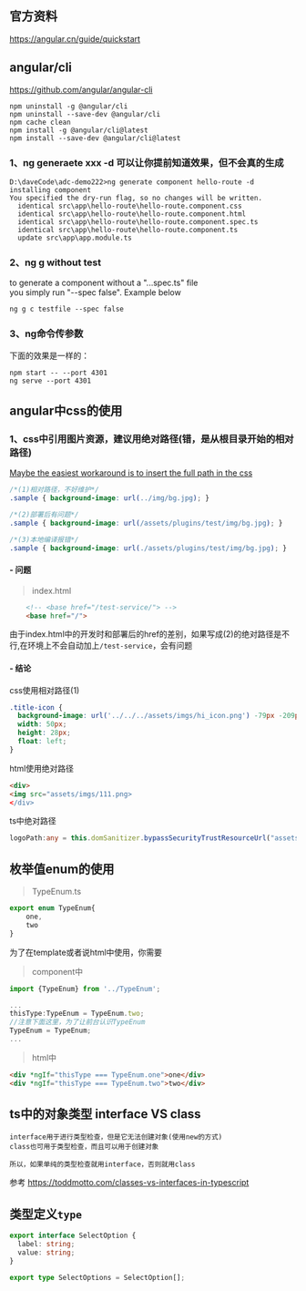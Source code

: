 
## 官方资料
https://angular.cn/guide/quickstart

## angular/cli
https://github.com/angular/angular-cli

```
npm uninstall -g @angular/cli
npm uninstall --save-dev @angular/cli
npm cache clean
npm install -g @angular/cli@latest
npm install --save-dev @angular/cli@latest
```

### 1、ng generaete xxx -d 可以让你提前知道效果，但不会真的生成
```
D:\daveCode\adc-demo222>ng generate component hello-route -d
installing component
You specified the dry-run flag, so no changes will be written.
  identical src\app\hello-route\hello-route.component.css
  identical src\app\hello-route\hello-route.component.html
  identical src\app\hello-route\hello-route.component.spec.ts
  identical src\app\hello-route\hello-route.component.ts
  update src\app\app.module.ts
```

### 2、ng g without test

to generate a component without a "...spec.ts" file   
you simply run "--spec false". Example below
```
ng g c testfile --spec false
```

### 3、ng命令传参数
下面的效果是一样的：
```
npm start -- --port 4301
ng serve --port 4301
```


## angular中css的使用

### 1、css中引用图片资源，建议用绝对路径(错，是从根目录开始的相对路径)

[Maybe the easiest workaround is to insert the full path in the css](https://stackoverflow.com/a/35744829/6182927)
```css
/*(1)相对路径，不好维护*/   
.sample { background-image: url(../img/bg.jpg); }

/*(2)部署后有问题*/
.sample { background-image: url(/assets/plugins/test/img/bg.jpg); }

/*(3)本地编译报错*/
.sample { background-image: url(./assets/plugins/test/img/bg.jpg); }
```
#### - 问题
> index.html
```html
    <!-- <base href="/test-service/"> -->
    <base href="/">
```
由于index.html中的开发时和部署后的href的差别，如果写成(2)的绝对路径是不行,在环境上不会自动加上`/test-service`，会有问题

#### - 结论
css使用相对路径(1)
```css
.title-icon {
  background-image: url('../../../assets/imgs/hi_icon.png') -79px -209px no-repeat;
  width: 50px;
  height: 28px;
  float: left;
}
```

html使用绝对路径
```html
<div>
<img src="assets/imgs/111.png>
</div>
```

ts中绝对路径
```ts
logoPath:any = this.domSanitizer.bypassSecurityTrustResourceUrl("assets/imgs/system_profile_pic/system_profile_pic_big_8.png");
```

## 枚举值enum的使用

> TypeEnum.ts
```ts
export enum TypeEnum{
    one,
    two
}
```

为了在template或者说html中使用，你需要

> component中
```ts
import {TypeEnum} from '../TypeEnum';

...
thisType:TypeEnum = TypeEnum.two;
//注意下面这里，为了让前台认识TypeEnum
TypeEnum = TypeEnum;
...
```

> html中
```html
<div *ngIf="thisType === TypeEnum.one">one</div>
<div *ngIf="thisType === TypeEnum.two">two</div>
```

## ts中的对象类型 interface VS class
```
interface用于进行类型检查，但是它无法创建对象(使用new的方式)
class也可用于类型检查，而且可以用于创建对象

所以，如果单纯的类型检查就用interface，否则就用class
```

参考 https://toddmotto.com/classes-vs-interfaces-in-typescript


## 类型定义`type`
```ts
export interface SelectOption {
  label: string;
  value: string;
}

export type SelectOptions = SelectOption[];
```
